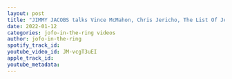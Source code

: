 ```yaml
---
layout: post
title: "JIMMY JACOBS talks Vince McMahon, Chris Jericho, The List Of Jericho & being a writer for the WWE"
date: 2022-01-12
categories: jofo-in-the-ring videos
author: jofo-in-the-ring
spotify_track_id: 
youtube_video_id: JM-vcgT3uEI
apple_track_id: 
youtube_metadata: 
---
```

